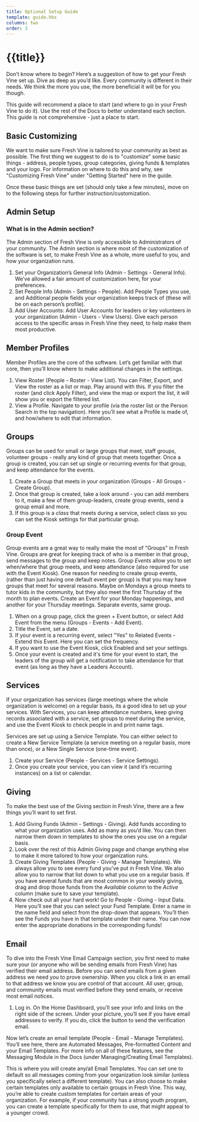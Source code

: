 ```yaml
---
title: Optional Setup Guide  
template: guide.hbs
columns: two
order: 3
---
```


# {{title}}  

Don’t know where to begin? Here’s a suggestion of how to get your Fresh Vine set up. Dive as deep as you’d like. Every community is different in their needs. We think the more you use, the more beneficial it will be for you though. 

This guide will recommend a place to start (and where to go in your Fresh Vine to do it). Use the rest of the Docs to better understand each section. This guide is not comprehensive - just a place to start.

## Basic Customizing  

We want to make sure Fresh Vine is tailored to your community as best as possible. The first thing we suggest to do is to "customize" some basic things - address, people types, group categories, giving funds & templates and your logo. For information on where to do this and why, see "Customizing Fresh Vine" under "Getting Started" here in the guide.  

Once these basic things are set (should only take a few minutes), move on to the following steps for further instruction/customization.  


## Admin Setup
### What is in the Admin section?
The Admin section of Fresh Vine is only accessible to Administrators of your community. The Admin section is where most of the customization of the software is set, to make Fresh Vine as a whole, more useful to you, and how your organization runs.  

1. Set your Organization’s General Info (Admin - Settings - General Info). We’ve allowed a fair amount of customization here, for your preferences.  
1. Set People Info (Admin - Settings - People). Add People Types you use, and Additional people fields your organization keeps track of (these will be on each person’s profile).  
1. Add User Accounts: Add User Accounts for leaders or key volunteers in your organization (Admin - Users - View Users). Give each person access to the specific areas in Fresh Vine they need, to help make them most productive.   

## Member Profiles
Member Profiles are the core of the software. Let’s get familiar with that core, then you’ll know where to make additional changes in the settings.   

1. View Roster (People - Roster - View List). You can Filter, Export, and View the roster as a list or map. Play around with this. If you filter the roster (and click Apply Filter), and view the map or export the list, it will show you or export the filtered list.  
1. View a Profile. Navigate to your profile (via the roster list or the Person Search in the top navigation). Here you’ll see what a Profile is made of, and how/where to edit that information.  

## Groups  
Groups can be used for small or large groups that meet, staff groups, volunteer groups - really any kind of group that meets together. Once a group is created, you can set up single or recurring events for that group, and keep attendance for the events.

1. Create a Group that meets in your organization (Groups - All Groups - Create Group).  
1. Once that group is created, take a look around - you can add members to it, make a few of them group-leaders, create group events, send a group email and more.  
1. If this group is a *class* that meets during a service, select class so you can set the Kiosk settings for that particular group. 

### Group Event  
Group events are a great way to really make the most of "Groups" in Fresh Vine. Groups are great for keeping track of who is a member in that group, send messages to the group and keep notes. Group *Events* allow you to set when/where that group meets, and keep attendance (also required for use with the Event Kiosk). One reason for needing to create group events, (rather than just having one default event per group) is that you may have groups that meet for several reasons. Maybe on Mondays a group meets to tutor kids in the community, but they also meet the first Thursday of the month to plan events. Create an Event for your Monday happenings, and another for your Thursday meetings. Separate events, same group.  

1. When on a group page, click the green + Event button, or select Add Event from the menu (Groups - Events - Add Event).
1. Title the Event, set a date.
1. If your event is a recurring event, select "Yes" to Related Events - Extend this Event. Here you can set the frequency.
1. If you want to use the Event Kiosk, click Enabled and set your settings. 
1. Once your event is created and it's time for your event to start, the leaders of the group will get a notification to take attendance for that event (as long as they have a Leaders Account).


## Services  
If your organization has services (large meetings where the whole organization is welcome) on a regular basis, its a good idea to set up your services. With Services, you can keep attendance numbers, keep giving records associated with a service, set groups to meet during the service, and use the Event Kiosk to check people in and print name tags.  

Services are set up using a Service Template. You can either select to create a New Service Template (a service meeting on a regular basis, more than once), or a New Single Service (one-time event). 

1. Create your Service (People - Services - Service Settings).  
1. Once you create your service, you can view it (and it’s recurring instances) on a list or calendar.   

## Giving  
To make the best use of the Giving section in Fresh Vine, there are a few things you’ll want to set first.  

1. Add Giving Funds (Admin - Settings - Giving). Add funds according to what your organization uses. Add as many as you’d like. You can then narrow them down in templates to show the ones you use on a regular basis.  
1. Look over the rest of this Admin Giving page and change anything else to make it more tailored to how your organization runs.  
1. Create Giving Templates (People - Giving - Manage Templates). We always allow you to see every fund you’ve put in Fresh Vine. We also allow you to narrow that list down to what you use on a regular basis. If you have several funds that are most common in your weekly giving, drag and drop those funds from the *Available* column to the *Active* column (make sure to save your template).  
1. Now check out all your hard work! Go to People - Giving - Input Data. Here you’ll see that you can select your Fund Template. Enter a name in the name field and select from the drop-down that appears. You’ll then see the Funds you have in that template under their name. You can now enter the appropriate donations in the corresponding funds!  


## Email  
To dive into the Fresh Vine Email Campaign section, you first need to make sure your (or anyone who will be sending emails from Fresh Vine) has verified their email address. Before you can send emails from a given address we need you to prove ownership. When you click a link in an email to that address we know you are control of that account. All user, group, and community emails must verified before they send emails, or receive most email notices.

1. Log in. On the Home Dashboard, you’ll see your info and links on the right side of the screen. Under your picture, you’ll see if you have email addresses to verify. If you do, click the button to send the verification email. 

Now let’s create an email template (People - Email - Manage Templates). You’ll see here, there are Automated Messages, Pre-formatted Content and your Email Templates. For more info on all of these features, see the Messaging Module in the Docs (under Managing/Creating Email Templates).  

This is where you will create any/all Email Templates. You can set one to default so all messages coming from your organization look similar (unless you specifically select a different template). You can also choose to make certain templates only available to certain groups in Fresh Vine. This way, you’re able to create custom templates for certain areas of your organization. For example, if your community has a strong youth program, you can create a template specifically for them to use, that might appeal to a younger crowd.


